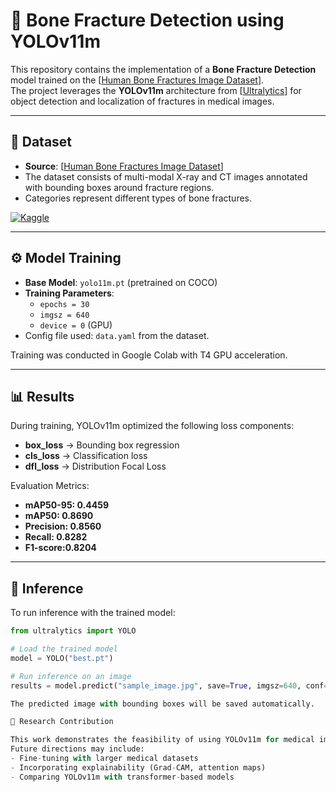 # 🦴 Bone Fracture Detection using YOLOv11m

This repository contains the implementation of a **Bone Fracture Detection** model trained on the [[Human Bone Fractures Image Dataset](https://www.kaggle.com/datasets/jockeroika/human-bone-fractures-image-dataset/data)].  
The project leverages the **YOLOv11m** architecture from [[Ultralytics](https://www.ultralytics.com/)] for object detection and localization of fractures in medical images.  

---

## 📌 Dataset
- **Source**: [[Human Bone Fractures Image Dataset](https://www.kaggle.com/datasets/jockeroika/human-bone-fractures-image-dataset/data)]  
- The dataset consists of multi-modal X-ray and CT images annotated with bounding boxes around fracture regions.  
- Categories represent different types of bone fractures.  

[![Kaggle](https://img.shields.io/badge/Dataset-Kaggle-blue)](https://www.kaggle.com/datasets/jockeroika/human-bone-fractures-image-dataset/data)

---

## ⚙️ Model Training
- **Base Model**: `yolo11m.pt` (pretrained on COCO)  
- **Training Parameters**:  
  - `epochs = 30`  
  - `imgsz = 640`  
  - `device = 0` (GPU)  
- Config file used: `data.yaml` from the dataset.  

Training was conducted in Google Colab with T4 GPU acceleration.

---

## 📊 Results
During training, YOLOv11m optimized the following loss components:  
- **box_loss** → Bounding box regression  
- **cls_loss** → Classification loss  
- **dfl_loss** → Distribution Focal Loss  

Evaluation Metrics:  
- **mAP50-95: 0.4459**
- **mAP50: 0.8690**
- **Precision: 0.8560**
- **Recall: 0.8282**
- **F1-score:0.8204**
---

## 🚀 Inference
To run inference with the trained model:  

```python
from ultralytics import YOLO

# Load the trained model
model = YOLO("best.pt")

# Run inference on an image
results = model.predict("sample_image.jpg", save=True, imgsz=640, conf=0.25)

The predicted image with bounding boxes will be saved automatically.

🔬 Research Contribution

This work demonstrates the feasibility of using YOLOv11m for medical image analysis, specifically for bone fracture detection.
Future directions may include:
- Fine-tuning with larger medical datasets
- Incorporating explainability (Grad-CAM, attention maps)
- Comparing YOLOv11m with transformer-based models

